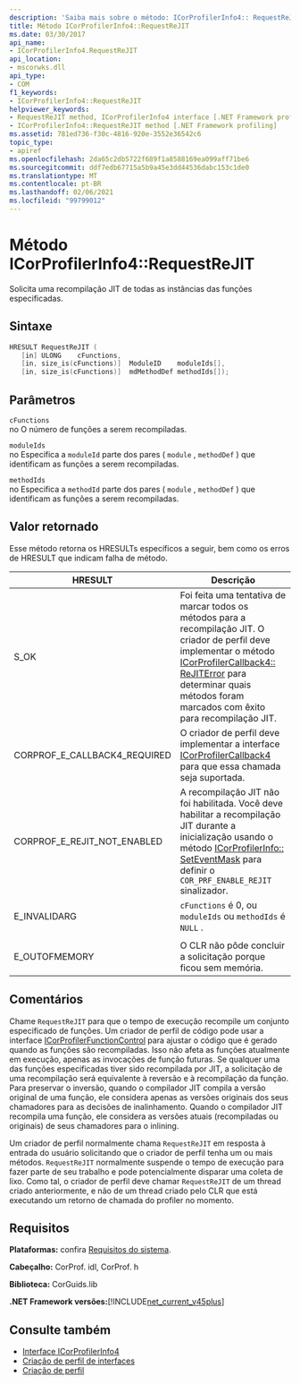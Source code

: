 ```yaml
---
description: 'Saiba mais sobre o método: ICorProfilerInfo4:: RequestReJIT'
title: Método ICorProfilerInfo4::RequestReJIT
ms.date: 03/30/2017
api_name:
- ICorProfilerInfo4.RequestReJIT
api_location:
- mscorwks.dll
api_type:
- COM
f1_keywords:
- ICorProfilerInfo4::RequestReJIT
helpviewer_keywords:
- RequestReJIT method, ICorProfilerInfo4 interface [.NET Framework profiling]
- ICorProfilerInfo4::RequestReJIT method [.NET Framework profiling]
ms.assetid: 781ed736-f30c-4816-920e-3552e36542c6
topic_type:
- apiref
ms.openlocfilehash: 2da65c2db5722f689f1a8588169ea099aff71be6
ms.sourcegitcommit: ddf7edb67715a5b9a45e3dd44536dabc153c1de0
ms.translationtype: MT
ms.contentlocale: pt-BR
ms.lasthandoff: 02/06/2021
ms.locfileid: "99799012"
---
```

# <a name="icorprofilerinfo4requestrejit-method"></a>Método ICorProfilerInfo4::RequestReJIT

Solicita uma recompilação JIT de todas as instâncias das funções especificadas.  
  
## <a name="syntax"></a>Sintaxe  
  
```cpp  
HRESULT RequestReJIT (  
   [in] ULONG    cFunctions,  
   [in, size_is(cFunctions)]  ModuleID    moduleIds[],  
   [in, size_is(cFunctions)]  mdMethodDef methodIds[]);  
```  
  
## <a name="parameters"></a>Parâmetros  

 `cFunctions`  
 no O número de funções a serem recompiladas.  
  
 `moduleIds`  
 no Especifica a `moduleId` parte dos pares ( `module` , `methodDef` ) que identificam as funções a serem recompiladas.  
  
 `methodIds`  
 no Especifica a `methodId` parte dos pares ( `module` , `methodDef` ) que identificam as funções a serem recompiladas.  
  
## <a name="return-value"></a>Valor retornado  

 Esse método retorna os HRESULTs específicos a seguir, bem como os erros de HRESULT que indicam falha de método.  
  
|HRESULT|Descrição|  
|-------------|-----------------|  
|S_OK|Foi feita uma tentativa de marcar todos os métodos para a recompilação JIT. O criador de perfil deve implementar o método [ICorProfilerCallback4:: ReJITError](icorprofilercallback4-rejiterror-method.md) para determinar quais métodos foram marcados com êxito para recompilação JIT.|  
|CORPROF_E_CALLBACK4_REQUIRED|O criador de perfil deve implementar a interface [ICorProfilerCallback4](icorprofilercallback4-interface.md) para que essa chamada seja suportada.|  
|CORPROF_E_REJIT_NOT_ENABLED|A recompilação JIT não foi habilitada. Você deve habilitar a recompilação JIT durante a inicialização usando o método [ICorProfilerInfo:: SetEventMask](icorprofilerinfo-seteventmask-method.md) para definir o `COR_PRF_ENABLE_REJIT` sinalizador.|  
|E_INVALIDARG|`cFunctions` é 0, ou `moduleIds` ou `methodIds` é `NULL` .|  
|||  
|E_OUTOFMEMORY|O CLR não pôde concluir a solicitação porque ficou sem memória.|  
  
## <a name="remarks"></a>Comentários  

 Chame `RequestReJIT` para que o tempo de execução recompile um conjunto especificado de funções. Um criador de perfil de código pode usar a interface [ICorProfilerFunctionControl](icorprofilerfunctioncontrol-interface.md) para ajustar o código que é gerado quando as funções são recompiladas. Isso não afeta as funções atualmente em execução, apenas as invocações de função futuras. Se qualquer uma das funções especificadas tiver sido recompilada por JIT, a solicitação de uma recompilação será equivalente à reversão e à recompilação da função. Para preservar o inversão, quando o compilador JIT compila a versão original de uma função, ele considera apenas as versões originais dos seus chamadores para as decisões de inalinhamento. Quando o compilador JIT recompila uma função, ele considera as versões atuais (recompiladas ou originais) de seus chamadores para o inlining.  
  
 Um criador de perfil normalmente chama `RequestReJIT` em resposta à entrada do usuário solicitando que o criador de perfil tenha um ou mais métodos. `RequestReJIT` normalmente suspende o tempo de execução para fazer parte de seu trabalho e pode potencialmente disparar uma coleta de lixo. Como tal, o criador de perfil deve chamar `RequestReJIT` de um thread criado anteriormente, e não de um thread criado pelo CLR que está executando um retorno de chamada do profiler no momento.  
  
## <a name="requirements"></a>Requisitos  

 **Plataformas:** confira [Requisitos do sistema](../../get-started/system-requirements.md).  
  
 **Cabeçalho:** CorProf. idl, CorProf. h  
  
 **Biblioteca:** CorGuids.lib  
  
 **.NET Framework versões:**[!INCLUDE[net_current_v45plus](../../../../includes/net-current-v45plus-md.md)]  
  
## <a name="see-also"></a>Consulte também

- [Interface ICorProfilerInfo4](icorprofilerinfo4-interface.md)
- [Criação de perfil de interfaces](profiling-interfaces.md)
- [Criação de perfil](index.md)
